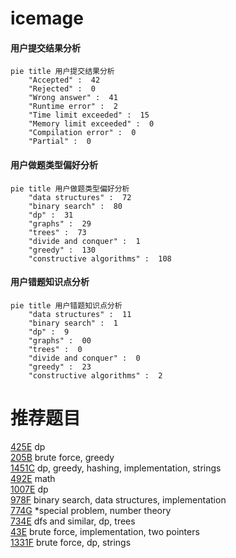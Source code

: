 # icemage

<!-- tabs:start -->



#### **用户提交结果分析**

```mermaid
pie title 用户提交结果分析
    "Accepted" :  42
    "Rejected" :  0
    "Wrong answer" :  41
    "Runtime error" :  2
    "Time limit exceeded" :  15
    "Memory limit exceeded" :  0
    "Compilation error" :  0
    "Partial" :  0
```

#### **用户做题类型偏好分析**

```mermaid
pie title 用户做题类型偏好分析
    "data structures" :  72
    "binary search" :  80
    "dp" :  31
    "graphs" :  29
    "trees" :  73
    "divide and conquer" :  1
    "greedy" :  130
    "constructive algorithms" :  108
```
#### **用户错题知识点分析**

```mermaid
pie title 用户错题知识点分析
    "data structures" :  11
    "binary search" :  1
    "dp" :  9
    "graphs" :  00
    "trees" :  0
    "divide and conquer" :  0
    "greedy" :  23
    "constructive algorithms" :  2
```



<!-- tabs:end -->
# 推荐题目
[425E](https://codeforces.com/contest/425/problem/E)		dp		  
[205B](https://codeforces.com/contest/205/problem/B)		brute force,
                        greedy		  
[1451C](https://codeforces.com/contest/1451/problem/C)		dp,
                        greedy,
                        hashing,
                        implementation,
                        strings		  
[492E](https://codeforces.com/contest/492/problem/E)		math		  
[1007E](https://codeforces.com/contest/1007/problem/E)		dp		  
[978F](https://codeforces.com/contest/978/problem/F)		binary search,
                        data structures,
                        implementation		  
[774G](https://codeforces.com/contest/774/problem/G)		*special problem,
                        number theory		  
[734E](https://codeforces.com/contest/734/problem/E)		dfs and similar,
                        dp,
                        trees		  
[43E](https://codeforces.com/contest/43/problem/E)		brute force,
                        implementation,
                        two pointers		  
[1331F](https://codeforces.com/contest/1331/problem/F)		brute force,
                        dp,
                        strings		  
